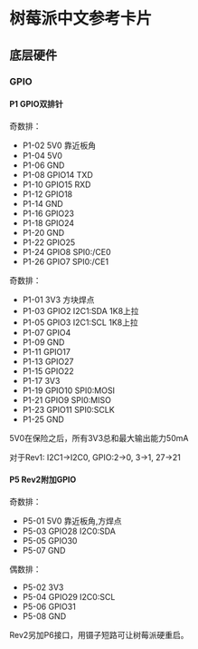 树莓派中文参考卡片
==================================================

底层硬件
------------------------------

### GPIO

#### P1 GPIO双排针

奇数排：

* P1-02 5V0 靠近板角
* P1-04 5V0
* P1-06 GND
* P1-08 GPIO14 TXD
* P1-10 GPIO15 RXD
* P1-12 GPIO18
* P1-14 GND
* P1-16 GPIO23
* P1-18 GPIO24
* P1-20 GND
* P1-22 GPIO25
* P1-24 GPIO8 SPI0:/CE0
* P1-26 GPIO7 SPI0:/CE1

奇数排：

* P1-01 3V3 方块焊点
* P1-03 GPIO2 I2C1:SDA 1K8上拉
* P1-05 GPIO3 I2C1:SCL 1K8上拉
* P1-07 GPIO4
* P1-09 GND
* P1-11 GPIO17
* P1-13 GPIO27
* P1-15 GPIO22
* P1-17 3V3
* P1-19 GPIO10 SPI0:MOSI 	
* P1-21 GPIO9 SPI0:MISO 	
* P1-23 GPIO11 SPI0:SCLK 	
* P1-25 GND

5V0在保险之后，所有3V3总和最大输出能力50mA

对于Rev1: I2C1->I2C0, GPIO:2->0, 3->1, 27->21

#### P5 Rev2附加GPIO

奇数排：

* P5-01	5V0 靠近板角,方焊点
* P5-03 GPIO28 I2C0:SDA
* P5-05	GPIO30 
* P5-07 GND

偶数排：

* P5-02 3V3
* P5-04 GPIO29 I2C0:SCL
* P5-06 GPIO31
* P5-08 GND

Rev2另加P6接口，用镊子短路可让树莓派硬重启。

